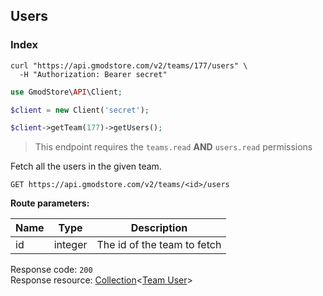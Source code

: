 ## Users

### Index

```shell
curl "https://api.gmodstore.com/v2/teams/177/users" \
  -H "Authorization: Bearer secret"
```

```php
use GmodStore\API\Client;

$client = new Client('secret');

$client->getTeam(177)->getUsers();
```

> This endpoint requires the `teams.read` **AND** `users.read` permissions

Fetch all the users in the given team.

`GET https://api.gmodstore.com/v2/teams/<id>/users`

**Route parameters:**

Name | Type | Description
---- | ---- | -----------
id | integer | The id of the team to fetch

Response code: `200`<br>
Response resource: [Collection](#resource-types-collection)<[Team User](#resource-types-team-user)>
